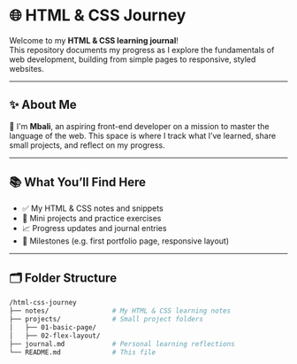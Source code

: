 # 🌐 HTML & CSS Journey

Welcome to my **HTML & CSS learning journal**!  
This repository documents my progress as I explore the fundamentals of web development, building from simple pages to responsive, styled websites.

---

## ✨ About Me

👋 I'm **Mbali**, an aspiring front-end developer on a mission to master the language of the web. This space is where I track what I’ve learned, share small projects, and reflect on my progress.

---

## 📚 What You’ll Find Here

- ✅ My HTML & CSS notes and snippets
- 🧪 Mini projects and practice exercises
- 📈 Progress updates and journal entries
- 🎯 Milestones (e.g. first portfolio page, responsive layout)

---

## 🗂️ Folder Structure

```bash
/html-css-journey
├── notes/                # My HTML & CSS learning notes
├── projects/             # Small project folders
│   ├── 01-basic-page/
│   ├── 02-flex-layout/
├── journal.md            # Personal learning reflections
└── README.md             # This file

